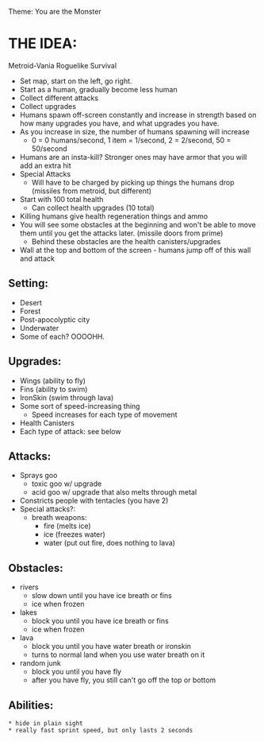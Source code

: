 Theme: You are the Monster

# THE IDEA:
Metroid-Vania Roguelike Survival
* Set map, start on the left, go right.
* Start as a human, gradually become less human
* Collect different attacks
* Collect upgrades
* Humans spawn off-screen constantly and increase in strength based on how many upgrades you have, and what upgrades you have.
* As you increase in size, the number of humans spawning will increase
	* 0 = 0 humans/second, 1 item = 1/second, 2 = 2/second, 50 = 50/second
* Humans are an insta-kill? Stronger ones may have armor that you will add an extra hit
* Special Attacks
	* Will have to be charged by picking up things the humans drop (missiles from metroid, but different)
* Start with 100 total health
	* Can collect health upgrades (10 total)
* Killing humans give health regeneration things and ammo
* You will see some obstacles at the beginning and won't be able to move them until you get the attacks later. (missile doors from prime)
	* Behind these obstacles are the health canisters/upgrades
* Wall at the top and bottom of the screen - humans jump off of this wall and attack


## Setting:
* Desert
* Forest
* Post-apocolyptic city
* Underwater
* Some of each? OOOOHH.

## Upgrades:
* Wings (ability to fly)
* Fins (ability to swim)
* IronSkin (swim through lava)
* Some sort of speed-increasing thing
	* Speed increases for each type of movement
* Health Canisters
* Each type of attack: see below

## Attacks:
* Sprays goo
	* toxic goo w/ upgrade
	* acid goo w/ upgrade that also melts through metal
* Constricts people with tentacles (you have 2)
* Special attacks?:
	* breath weapons:
		* fire (melts ice)
		* ice (freezes water)
		* water (put out fire, does nothing to lava)

## Obstacles:
* rivers
	* slow down until you have ice breath or fins
	* ice when frozen
* lakes
	* block you until you have ice breath or fins
	* ice when frozen
* lava
	* block you until you have water breath or ironskin
	* turns to normal land when you use water breath on it
* random junk
	* block you until you have fly
	* after you have fly, you still can't go off the top or bottom

## Abilities:
	* hide in plain sight
	* really fast sprint speed, but only lasts 2 seconds
